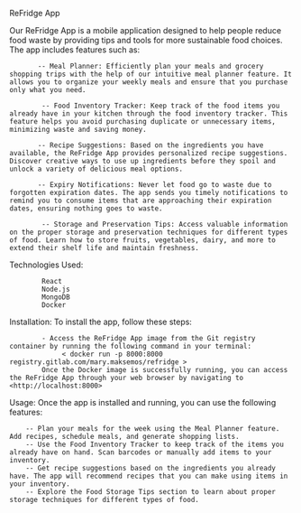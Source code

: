 ReFridge App
 
   Our ReFridge App is a mobile application designed to help people reduce food waste by providing tips and tools for more sustainable food choices. The app includes features such as:

           -- Meal Planner: Efficiently plan your meals and grocery shopping trips with the help of our intuitive meal planner feature. It allows you to organize your weekly meals and ensure that you purchase only what you need.

            -- Food Inventory Tracker: Keep track of the food items you already have in your kitchen through the food inventory tracker. This feature helps you avoid purchasing duplicate or unnecessary items, minimizing waste and saving money.

           -- Recipe Suggestions: Based on the ingredients you have available, the ReFridge App provides personalized recipe suggestions. Discover creative ways to use up ingredients before they spoil and unlock a variety of delicious meal options.

           -- Expiry Notifications: Never let food go to waste due to forgotten expiration dates. The app sends you timely notifications to remind you to consume items that are approaching their expiration dates, ensuring nothing goes to waste.

            -- Storage and Preservation Tips: Access valuable information on the proper storage and preservation techniques for different types of food. Learn how to store fruits, vegetables, dairy, and more to extend their shelf life and maintain freshness. 

Technologies Used:

            React
            Node.js
            MongoDB
            Docker
            
Installation:
   To install the app, follow these steps:
            
            - Access the ReFridge App image from the Git registry container by running the following command in your terminal:
                 < docker run -p 8000:8000 registry.gitlab.com/mary.maksemos/refridge >
            Once the Docker image is successfully running, you can access the ReFridge App through your web browser by navigating to   <http://localhost:8000>

Usage:
    Once the app is installed and running, you can use the following features:

        -- Plan your meals for the week using the Meal Planner feature. Add recipes, schedule meals, and generate shopping lists.
        -- Use the Food Inventory Tracker to keep track of the items you already have on hand. Scan barcodes or manually add items to your inventory.
        -- Get recipe suggestions based on the ingredients you already have. The app will recommend recipes that you can make using items in your inventory.
        -- Explore the Food Storage Tips section to learn about proper storage techniques for different types of food.
